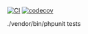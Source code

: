 
[![CI](https://github.com/oOojhonnyoOo/simoa-src/actions/workflows/phpunit-coverage.yml/badge.svg?branch=main)](https://github.com/oOojhonnyoOo/simoa-src/actions/workflows/phpunit-coverage.yml)
[![codecov](https://codecov.io/gh/oOojhonnyoOo/simoa-src/branch/main/graph/badge.svg?token=0AIR9LL8ZD)](https://codecov.io/gh/oOojhonnyoOo/simoa-src)


./vendor/bin/phpunit tests
